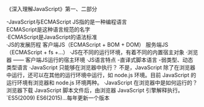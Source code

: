 
《深入理解JavaScript》第一、二部分

-JavaScript与ECMAScript
    JS指的是一种编程语言  
    ECMAScript是这种语言规范的名字  
·ECMAScript是JavaScript的语法标准  
·JS的发展历程
    客户端JS（ECMAScript + BOM + DOM）
    服务端JS（ECMAScript + fs +...）
·JS在不同的运行环境，有着不同的内置宿主对象
·浏览器 —— 客户端JS运行的宿主环境
·JS语言特点
    -直译式脚本语言
    -弱类型、动态类型语言
·JavaScript 只能够在浏览器中执行？
    不是，JavaScript 除了在浏览器中运行，还可以在其他的运行环境中运行，如 node.js 环境。目前 JavaScript 的运行环境有浏览器和 node.js 环境两种。
·JavaScript 在浏览器中是如何运行的？
    浏览器下载 JavaScript 脚本文件后，由浏览器 JavaScript 引擎解释执行。
`ES5(2009) ES6(2015)...每年更新一个版本

